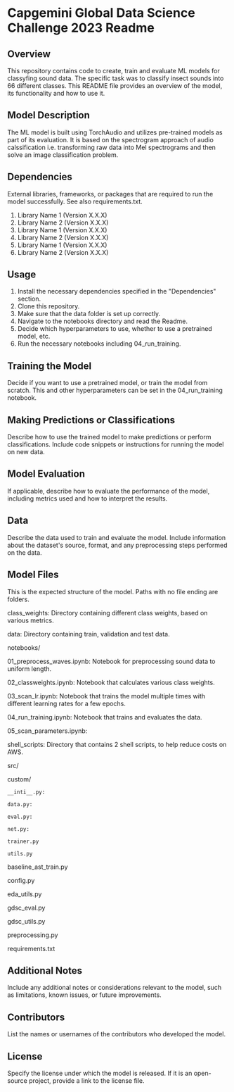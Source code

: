 # Capgemini Global Data Science Challenge 2023 Readme

## Overview
This repository contains code to create, train and evaluate ML models for classyfing sound data. The specific task was to classify insect sounds into 66 different classes. This README file provides an overview of the model, its functionality and how to use it.  

## Model Description
The ML model is built using TorchAudio and utilizes pre-trained models as part of its evaluation. It is based on the spectrogram approach of audio calssification i.e. transforming raw data into Mel spectrograms and then solve an image classification problem.

## Dependencies
External libraries, frameworks, or packages that are required to run the model successfully. See also requirements.txt.

1. Library Name 1 (Version X.X.X)
1. Library Name 2 (Version X.X.X)
1. Library Name 1 (Version X.X.X)
1. Library Name 2 (Version X.X.X)
1. Library Name 1 (Version X.X.X)
1. Library Name 2 (Version X.X.X)


## Usage
1. Install the necessary dependencies specified in the "Dependencies" section.
2. Clone this repository.
3. Make sure that the data folder is set up correctly.
4. Navigate to the notebooks directory and read the Readme.
5. Decide which hyperparameters to use, whether to use a pretrained model, etc.
6. Run the necessary notebooks including 04_run_training.

## Training the Model
Decide if you want to use a pretrained model, or train the model from scratch. This and other hyperparameters can be set in the 04_run_training notebook.

## Making Predictions or Classifications
Describe how to use the trained model to make predictions or perform classifications. Include code snippets or instructions for running the model on new data.

## Model Evaluation
If applicable, describe how to evaluate the performance of the model, including metrics used and how to interpret the results.

## Data
Describe the data used to train and evaluate the model. Include information about the dataset's source, format, and any preprocessing steps performed on the data.

## Model Files
This is the expected structure of the model. Paths with no file ending are folders.

class_weights: Directory containing different class weights, based on various metrics.

data: Directory containing train, validation and test data.

notebooks/

  01_preprocess_waves.ipynb: Notebook for preprocessing sound data to uniform length.
  
  02_classweights.ipynb: Notebook that calculates various class weights.
  
  03_scan_lr.ipynb: Notebook that trains the model multiple times with different learning rates for a few epochs.
  
  04_run_training.ipynb: Notebook that trains and evaluates the data.
  
  05_scan_parameters.ipynb: 
  
shell_scripts: Directory that contains 2 shell scripts, to help reduce costs on AWS.

src/

  custom/
  
    __inti__.py:
    
    data.py:
    
    eval.py:
    
    net.py:
    
    trainer.py
    
    utils.py
    
  baseline_ast_train.py
  
  config.py
  
  eda_utils.py
  
  gdsc_eval.py
  
  gdsc_utils.py
  
  preprocessing.py
  
requirements.txt

## Additional Notes
Include any additional notes or considerations relevant to the model, such as limitations, known issues, or future improvements.

## Contributors
List the names or usernames of the contributors who developed the model.

## License
Specify the license under which the model is released. If it is an open-source project, provide a link to the license file.
